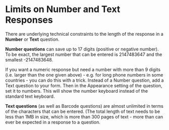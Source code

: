 # Limits on Number and Text Responses

There are underlying technical constraints to the length of the response in a **Number** or **Text** question.
 
**Number questions** can save up to 17 digits (positive or negative number). To be exact, the largest number that can be entered is 2147483647 and the smallest -2147483648.
 
If you want a numeric response but need a number with more than 9 digits (i.e. larger than the one given above) - e.g. for long phone numbers in some countries - you can do this with a trick. Instead of a Number question, add a Text question to your form. Then in the Appearance setting of the question, set it to numbers. This will show the number keyboard instead of the standard text keyboard. 

**Text questions** (as well as Barcode questions) are almost unlimited in terms of the characters that can be entered. (The total length of text needs to be less than 1MB in size, which is more than 300 pages of text - more than can ever be expected in a response to a question.
